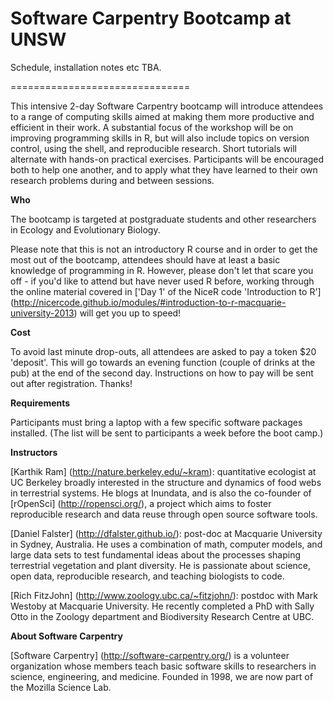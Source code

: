 Software Carpentry Bootcamp at UNSW
============================

Schedule, installation notes etc TBA.

===============================



This intensive 2-day Software Carpentry bootcamp will introduce attendees to a range of computing skills aimed at making them more productive and efficient in their work. A substantial focus of the workshop will be on improving programming skills in R, but will also include topics on version control, using the shell, and reproducible research. Short tutorials will alternate with hands-on practical exercises. Participants will be encouraged both to help one another, and to apply what they have learned to their own research problems during and between sessions.

**Who**

The bootcamp is targeted at postgraduate students and other researchers in Ecology and Evolutionary Biology.

Please note that this is not an introductory R course and in order to get the most out of the bootcamp, attendees should have at least a basic knowledge of programming in R. However, please don't let that scare you off - if you'd like to attend but have never used R before, working through the online material covered in ['Day 1' of the NiceR code 'Introduction to R'] (http://nicercode.github.io/modules/#introduction-to-r-macquarie-university-2013) will get you up to speed!

**Cost**

To avoid last minute drop-outs, all attendees are asked to pay a token $20 'deposit'. This will go towards an evening function (couple of drinks at the pub) at the end of the second day. Instructions on how to pay will be sent out after registration. Thanks! 

**Requirements**

Participants must bring a laptop with a few specific software packages installed. (The list will be sent to participants a week before the boot camp.)

**Instructors** 

[Karthik Ram] (http://nature.berkeley.edu/~kram): quantitative ecologist at UC Berkeley broadly interested in the structure and dynamics of food webs in terrestrial systems. He blogs at Inundata, and is also the co-founder of [rOpenSci] (http://ropensci.org/), a project which aims to foster reproducible research and data reuse through open source software tools.
 
[Daniel Falster] (http://dfalster.github.io/): post-doc at Macquarie University in Sydney, Australia. He uses a combination of math, computer models, and large data sets to test fundamental ideas about the processes shaping terrestrial vegetation and plant diversity. He is passionate about science, open data, reproducible research, and teaching biologists to code.
 
[Rich FitzJohn] (http://www.zoology.ubc.ca/~fitzjohn/): postdoc with Mark Westoby at Macquarie University. He recently completed a PhD with Sally Otto in the Zoology department and Biodiversity Research Centre at UBC. 

**About Software Carpentry**

[Software Carpentry] (http://software-carpentry.org/) is a volunteer organization whose members teach basic software skills to researchers in science, engineering, and medicine. Founded in 1998, we are now part of the Mozilla Science Lab. 

